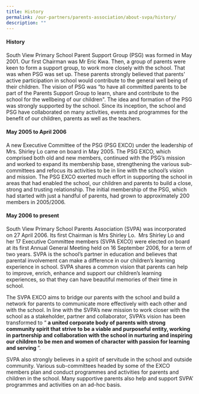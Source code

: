```yaml
---
title: History
permalink: /our-partners/parents-association/about-svpa/history/
description: ""
---
```

<h4><strong>History</strong></h4>
<p>South View Primary School Parent Support Group (PSG) was formed in May 2001. Our first Chairman was Mr Eric Kwa. Then, a group of parents were keen to form a support group, to work more closely with the school. That was when PSG was set up. These parents strongly believed that parents' active participation in school would contribute to the general well being of their children. The vision of PSG was &ldquo;to have all committed parents to be part of the Parents Support Group to learn, share and contribute to the school for the wellbeing of our children". The idea and formation of the PSG was strongly supported by the school. Since its inception, the school and PSG have collaborated on many activities, events and programmes for the benefit of our children, parents as well as the teachers.</p>
<h4><strong>May 2005 to April 2006</strong></h4>
<p>A new Executive Committee of the PSG (PSG EXCO) under the leadership of Mrs. Shirley Lo came on board in May 2005. The PSG EXCO, which comprised both old and new members, continued with the PSG&rsquo;s mission and worked to expand its membership base, strengthening the various sub-committees and refocus its activities to be in line with the school&rsquo;s vision and mission. The PSG EXCO exerted much effort in supporting the school in areas that had enabled the school, our children and parents to build a close, strong and trusting relationship. The initial membership of the PSG, which had started with just a handful of parents, had grown to approximately 200 members in 2005/2006.</p>
<h4><strong>May 2006 to present</strong></h4>
<p>South View Primary School Parents Association (SVPA) was incorporated on 27 April 2006. Its first Chairman is Mrs Shirley Lo. &nbsp;Mrs Shirley Lo and her 17 Executive Committee members (SVPA EXCO) were elected on board at its first Annual General Meeting held on 16 September 2006, for a term of two years. SVPA is the school&rsquo;s partner in education and believes that parental involvement can make a difference in our children&rsquo;s learning experience in school. SVPA shares a common vision that parents can help to improve, enrich, enhance and support our children&rsquo;s learning experiences, so that they can have beautiful memories of their time in school.</p>
<p>The SVPA EXCO aims to bridge our parents with the school and build a network for parents to communicate more effectively with each other and with the school. In line with the SVPA&rsquo;s new mission to work closer with the school as a stakeholder, partner and collaborator, SVPA&rsquo;s vision has been transformed to&nbsp;&ldquo;&nbsp;<strong>a united corporate body of parents with strong community spirit that strive to be a viable and purposeful entity, working in partnership and collaboration with the school in nurturing and inspiring our children to be men and women of character with passion for learning and serving&nbsp;</strong>&rdquo;.</p>
<p>SVPA also strongly believes in a spirit of servitude in the school and outside community. Various sub-committees headed by some of the EXCO members plan and conduct programmes and activities for parents and children in the school. Many supportive parents also help and support SVPA&rsquo; programmes and activities on an ad-hoc basis.</p>